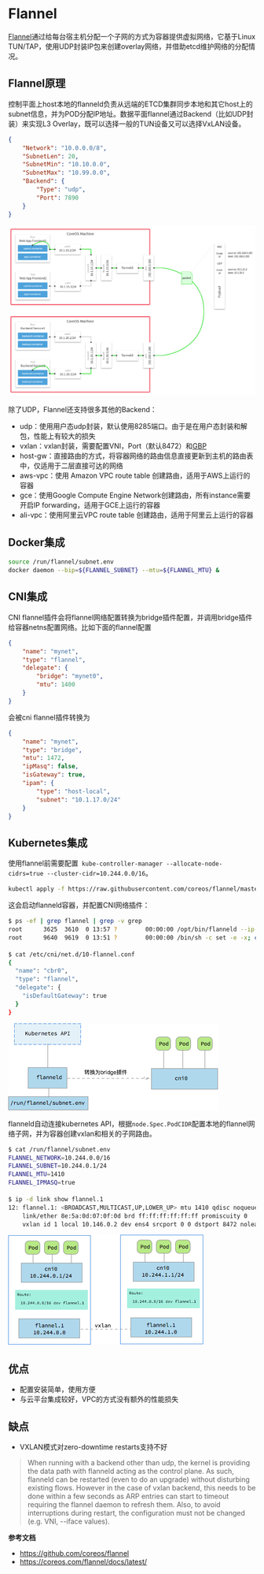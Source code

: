 # Flannel

[Flannel](https://github.com/coreos/flannel)通过给每台宿主机分配一个子网的方式为容器提供虚拟网络，它基于Linux TUN/TAP，使用UDP封装IP包来创建overlay网络，并借助etcd维护网络的分配情况。

## Flannel原理

控制平面上host本地的flanneld负责从远端的ETCD集群同步本地和其它host上的subnet信息，并为POD分配IP地址。数据平面flannel通过Backend（比如UDP封装）来实现L3 Overlay，既可以选择一般的TUN设备又可以选择VxLAN设备。

```json
{
    "Network": "10.0.0.0/8",
    "SubnetLen": 20,
    "SubnetMin": "10.10.0.0",
    "SubnetMax": "10.99.0.0",
    "Backend": {
        "Type": "udp",
        "Port": 7890
    }
}
```

![](flannel.png)

除了UDP，Flannel还支持很多其他的Backend：

- udp：使用用户态udp封装，默认使用8285端口。由于是在用户态封装和解包，性能上有较大的损失
- vxlan：vxlan封装，需要配置VNI，Port（默认8472）和[GBP](https://github.com/torvalds/linux/commit/3511494ce2f3d3b77544c79b87511a4ddb61dc89)
- host-gw：直接路由的方式，将容器网络的路由信息直接更新到主机的路由表中，仅适用于二层直接可达的网络
- aws-vpc：使用 Amazon VPC route table 创建路由，适用于AWS上运行的容器
- gce：使用Google Compute Engine Network创建路由，所有instance需要开启IP forwarding，适用于GCE上运行的容器
- ali-vpc：使用阿里云VPC route table 创建路由，适用于阿里云上运行的容器

## Docker集成

```sh
source /run/flannel/subnet.env
docker daemon --bip=${FLANNEL_SUBNET} --mtu=${FLANNEL_MTU} &
```

## CNI集成

CNI flannel插件会将flannel网络配置转换为bridge插件配置，并调用bridge插件给容器netns配置网络。比如下面的flannel配置

```json
{
    "name": "mynet",
    "type": "flannel",
    "delegate": {
        "bridge": "mynet0",
        "mtu": 1400
    }
}
```

会被cni flannel插件转换为

```json
{
	"name": "mynet",
	"type": "bridge",
	"mtu": 1472,
	"ipMasq": false,
	"isGateway": true,
	"ipam": {
		"type": "host-local",
		"subnet": "10.1.17.0/24"
	}
}
```

## Kubernetes集成

使用flannel前需要配置` kube-controller-manager --allocate-node-cidrs=true --cluster-cidr=10.244.0.0/16`。

```sh
kubectl apply -f https://raw.githubusercontent.com/coreos/flannel/master/Documentation/kube-flannel.yml
```

这会启动flanneld容器，并配置CNI网络插件：

```sh
$ ps -ef | grep flannel | grep -v grep
root      3625  3610  0 13:57 ?        00:00:00 /opt/bin/flanneld --ip-masq --kube-subnet-mgr
root      9640  9619  0 13:51 ?        00:00:00 /bin/sh -c set -e -x; cp -f /etc/kube-flannel/cni-conf.json /etc/cni/net.d/10-flannel.conf; while true; do sleep 3600; done

$ cat /etc/cni/net.d/10-flannel.conf
{
  "name": "cbr0",
  "type": "flannel",
  "delegate": {
    "isDefaultGateway": true
  }
}
```

![](flannel-components.png)

flanneld自动连接kubernetes API，根据`node.Spec.PodCIDR`配置本地的flannel网络子网，并为容器创建vxlan和相关的子网路由。

```sh
$ cat /run/flannel/subnet.env
FLANNEL_NETWORK=10.244.0.0/16
FLANNEL_SUBNET=10.244.0.1/24
FLANNEL_MTU=1410
FLANNEL_IPMASQ=true

$ ip -d link show flannel.1
12: flannel.1: <BROADCAST,MULTICAST,UP,LOWER_UP> mtu 1410 qdisc noqueue state UNKNOWN mode DEFAULT group default
    link/ether 8e:5a:0d:07:0f:0d brd ff:ff:ff:ff:ff:ff promiscuity 0
    vxlan id 1 local 10.146.0.2 dev ens4 srcport 0 0 dstport 8472 nolearning ageing 300 udpcsum addrgenmode eui64
```

![](flannel-flow.png)

## 优点

- 配置安装简单，使用方便
- 与云平台集成较好，VPC的方式没有额外的性能损失

## 缺点

- VXLAN模式对zero-downtime restarts支持不好

> When running with a backend other than udp, the kernel is providing the data path with flanneld acting as the control plane. As such, flanneld can be restarted (even to do an upgrade) without disturbing existing flows. However in the case of vxlan backend, this needs to be done within a few seconds as ARP entries can start to timeout requiring the flannel daemon to refresh them. Also, to avoid interruptions during restart, the configuration must not be changed (e.g. VNI, --iface values).



**参考文档**

- <https://github.com/coreos/flannel>
- <https://coreos.com/flannel/docs/latest/>

